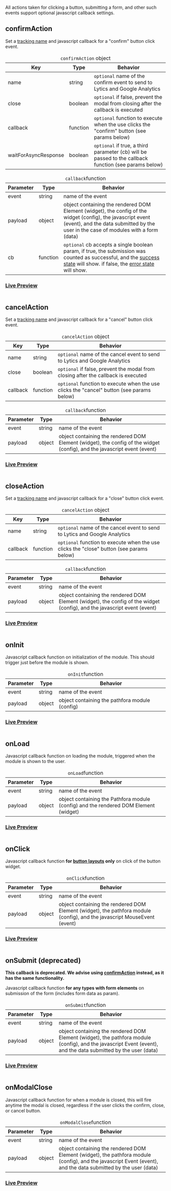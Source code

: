 All actions taken for clicking a button, submitting a form, and other such events support optional javascript callback settings.

## confirmAction
Set a [tracking name](/tracking.md) and javascript callback for a "confirm" button click event.

<table>
  <thead>
    <tr>
      <td colspan="3" align="center"><code>confirmAction</code> object</td>
    </tr>
    <tr>
      <th>Key</th>
      <th>Type</th>
      <th>Behavior</th>
    </tr>
  </thead>

  <tr>
    <td>name</td>
    <td>string</td>
    <td><code>optional</code> name of the confirm event to send to Lytics and Google Analytics</td>
  </tr>
  <tr>
    <td>close</td>
    <td>boolean</td>
    <td><code>optional</code> if false, prevent the modal from closing after the callback is executed</td>
  </tr>
  <tr>
    <td>callback</td>
    <td>function</td>
    <td><code>optional</code> function to execute when the use clicks the "confirm" button (see params below)</td>
  </tr>
  <tr>
    <td>waitForAsyncResponse</td>
    <td>boolean</td>
    <td><code>optional</code> if true, a third parameter (cb) will be passed to the callback function (see params below)</td>
  </tr>
</table>

<table>
  <thead>
    <tr>
      <td colspan="3" align="center"><code>callback</code>function</td>
    </tr>
    <tr>
      <th>Parameter</th>
      <th>Type</th>
      <th>Behavior</th>
    </tr>
  </thead>

  <tr>
    <td>event</td>
    <td>string</td>
    <td>name of the event</td>
  </tr>
  <tr>
    <td>payload</td>
    <td>object</td>
    <td>object containing the rendered DOM Element (widget), the config of the widget (config), the javascript event (event), and the data submitted by the user in the case of modules with a form (data)</td>
  </tr>
  <tr>
    <td>cb</td>
    <td>function</td>
    <td><code>optional</code> cb accepts a single boolean param, if true, the submission was counted as successful, and the <a href="../customization/form/#formstates">success state</a> will show. if false, the <a href="../customization/form/#formstates">error state</a> will show.</td>
  </tr>
</table>


<h3><a href="../examples/preview/callbacks/confirmAction.html" target="_blank">Live Preview</a></h3>

<pre data-src="../examples/src/callbacks/confirmAction.js"></pre>

## cancelAction
Set a [tracking name](/tracking.md) and javascript callback for a "cancel" button click event.

<table>
  <thead>
    <tr>
      <td colspan="3" align="center"><code>cancelAction</code> object</td>
    </tr>
    <tr>
      <th>Key</th>
      <th>Type</th>
      <th>Behavior</th>
    </tr>
  </thead>

  <tr>
    <td>name</td>
    <td>string</td>
    <td><code>optional</code> name of the cancel event to send to Lytics and Google Analytics</td>
  </tr>
  <tr>
    <td>close</td>
    <td>boolean</td>
    <td><code>optional</code> if false, prevent the modal from closing after the callback is executed</td>
  </tr>
  <tr>
    <td>callback</td>
    <td>function</td>
    <td><code>optional</code> function to execute when the use clicks the "cancel" button (see params below)</td>
  </tr>
</table>

<table>
  <thead>
    <tr>
      <td colspan="3" align="center"><code>callback</code>function</td>
    </tr>
    <tr>
      <th>Parameter</th>
      <th>Type</th>
      <th>Behavior</th>
    </tr>
  </thead>

  <tr>
    <td>event</td>
    <td>string</td>
    <td>name of the event</td>
  </tr>
  <tr>
    <td>payload</td>
    <td>object</td>
    <td>object containing the rendered DOM Element (widget), the config of the widget (config), and the javascript event (event)</td>
  </tr>
</table>


<h3><a href="../examples/preview/callbacks/cancelAction.html" target="_blank">Live Preview</a></h3>

<pre data-src="../examples/src/callbacks/cancelAction.js"></pre>

## closeAction
Set a [tracking name](/tracking.md) and javascript callback for a "close" button click event.

<table>
  <thead>
    <tr>
      <td colspan="3" align="center"><code>cancelAction</code> object</td>
    </tr>
    <tr>
      <th>Key</th>
      <th>Type</th>
      <th>Behavior</th>
    </tr>
  </thead>

  <tr>
    <td>name</td>
    <td>string</td>
    <td><code>optional</code> name of the cancel event to send to Lytics and Google Analytics</td>
  </tr>
  <tr>
    <td>callback</td>
    <td>function</td>
    <td><code>optional</code> function to execute when the use clicks the "close" button (see params below)</td>
  </tr>
</table>

<table>
  <thead>
    <tr>
      <td colspan="3" align="center"><code>callback</code>function</td>
    </tr>
    <tr>
      <th>Parameter</th>
      <th>Type</th>
      <th>Behavior</th>
    </tr>
  </thead>

  <tr>
    <td>event</td>
    <td>string</td>
    <td>name of the event</td>
  </tr>
  <tr>
    <td>payload</td>
    <td>object</td>
    <td>object containing the rendered DOM Element (widget), the config of the widget (config), and the javascript event (event)</td>
  </tr>
</table>


<h3><a href="../examples/preview/callbacks/closeAction.html" target="_blank">Live Preview</a></h3>

<pre data-src="../examples/src/callbacks/closeAction.js"></pre>



## onInit
Javascript callback function on initialization of the module. This should trigger just before the module is shown.

<table>
  <thead>
    <tr>
      <td colspan="3" align="center"><code>onInit</code>function</td>
    </tr>
    <tr>
      <th>Parameter</th>
      <th>Type</th>
      <th>Behavior</th>
    </tr>
  </thead>

  <tr>
    <td>event</td>
    <td>string</td>
    <td>name of the event</td>
  </tr>
  <tr>
    <td>payload</td>
    <td>object</td>
    <td>object containing the pathfora module (config)</td>
  </tr>
</table>

<h3><a href="../examples/preview/callbacks/onInit.html" target="_blank">Live Preview</a></h3>

<pre data-src="../examples/src/callbacks/onInit.js"></pre>


## onLoad
Javascript callback function on loading the module, triggered when the module is shown to the user.

<table>
  <thead>
    <tr>
      <td colspan="3" align="center"><code>onLoad</code>function</td>
    </tr>
    <tr>
      <th>Parameter</th>
      <th>Type</th>
      <th>Behavior</th>
    </tr>
  </thead>

  <tr>
    <td>event</td>
    <td>string</td>
    <td>name of the event</td>
  </tr>
  <tr>
    <td>payload</td>
    <td>object</td>
    <td>object containing the Pathfora module (config) and the rendered DOM Element (widget)</td>
  </tr>
</table>


<h3><a href="../examples/preview/callbacks/onLoad.html" target="_blank">Live Preview</a></h3>

<pre data-src="../examples/src/callbacks/onLoad.js"></pre>


## onClick
Javascript callback function **for [button layouts](/layouts/button.md) only** on click of the button widget.

<table>
  <thead>
    <tr>
      <td colspan="3" align="center"><code>onClick</code>function</td>
    </tr>
    <tr>
      <th>Parameter</th>
      <th>Type</th>
      <th>Behavior</th>
    </tr>
  </thead>

  <tr>
    <td>event</td>
    <td>string</td>
    <td>name of the event</td>
  </tr>
  <tr>
    <td>payload</td>
    <td>object</td>
    <td>object containing the rendered DOM Element (widget), the pathfora module (config), and the javascript MouseEvent (event)</td>
  </tr>
</table>


<h3><a href="../examples/preview/callbacks/onClick.html" target="_blank">Live Preview</a></h3>

<pre data-src="../examples/src/callbacks/onClick.js"></pre>

## onSubmit (deprecated)

**This callback is deprecated. We advise using [confirmAction](#confirmaction) instead, as it has the same functionality.**

Javascript callback function **for any types with form elements** on submission of the form (includes form data as param).

<table>
  <thead>
    <tr>
      <td colspan="3" align="center"><code>onSubmit</code>function</td>
    </tr>
    <tr>
      <th>Parameter</th>
      <th>Type</th>
      <th>Behavior</th>
    </tr>
  </thead>

  <tr>
    <td>event</td>
    <td>string</td>
    <td>name of the event</td>
  </tr>
  <tr>
    <td>payload</td>
    <td>object</td>
    <td>object containing the rendered DOM Element (widget), the pathfora module (config), and the javascript Event (event), and the data submitted by the user (data)</td>
  </tr>
</table>

<h3><a href="../examples/preview/callbacks/onSubmit.html" target="_blank">Live Preview</a></h3>

<pre data-src="../examples/src/callbacks/onSubmit.js"></pre>

## onModalClose
Javascript callback function for when a module is closed, this will fire anytime the modal is closed, regardless if the user clicks the confirm, close, or cancel button.

<table>
  <thead>
    <tr>
      <td colspan="3" align="center"><code>onModalClose</code>function</td>
    </tr>
    <tr>
      <th>Parameter</th>
      <th>Type</th>
      <th>Behavior</th>
    </tr>
  </thead>

  <tr>
    <td>event</td>
    <td>string</td>
    <td>name of the event</td>
  </tr>
  <tr>
    <td>payload</td>
    <td>object</td>
    <td>object containing the rendered DOM Element (widget), the pathfora module (config), and the javascript Event (event), and the data submitted by the user (data)</td>
  </tr>
</table>

<h3><a href="../examples/preview/callbacks/onModalClose.html" target="_blank">Live Preview</a></h3>

<pre data-src="../examples/src/callbacks/onModalClose.js"></pre>